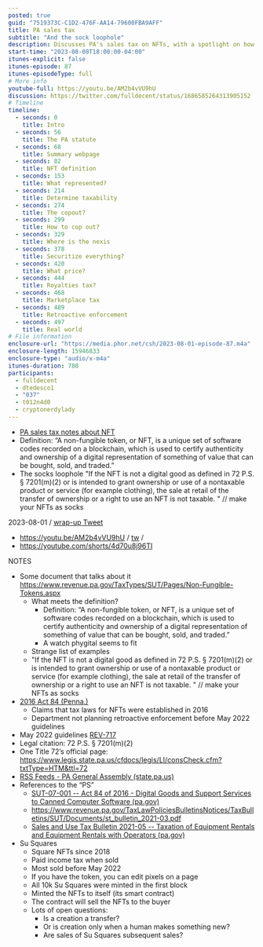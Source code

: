 ```yaml
---
posted: true
guid: "7519373C-C1D2-476F-AA14-79600FBA9AFF"
title: PA sales tax
subtitle: "And the sock loophole"
description: Discusses PA's sales tax on NFTs, with a spotlight on how they are defined and taxed. Surprisingly, regulations date back to 2016, but there was no retroactive enforcement before May 2022. The hosts highlight a loophole where NFTs linked to non-taxable items, like clothing, could avoid tax. They also delve into Su Squares, NFTs that allow pixel edits since 2018. Major queries raised include defining transfers and creations in the NFT world. The episode critiques PA's documentation style and juxtaposes regulations with real-world NFT products, underscoring potential inconsistencies.
start-time: "2023-08-08T18:00:00-04:00"
itunes-explicit: false
itunes-episode: 87
itunes-episodeType: full
# More info
youtube-full: https://youtu.be/AM2b4vVU9hU
discussion: https://twitter.com/fulldecent/status/1686585264313905152
# Timeline
timeline:
  - seconds: 0
    title: Intro
  - seconds: 56
    title: The PA statute
  - seconds: 68
    title: Summary webpage
  - seconds: 82
    title: NFT definition
  - seconds: 153
    title: What represented?
  - seconds: 214
    title: Determine taxability
  - seconds: 274
    title: The copout?
  - seconds: 299
    title: How to cop out?
  - seconds: 329
    title: Where is the nexis
  - seconds: 378
    title: Securitize everything?
  - seconds: 420
    title: What price?
  - seconds: 444
    title: Royalties tax?
  - seconds: 468
    title: Marketplace tax
  - seconds: 489
    title: Retroactive enforcement
  - seconds: 497
    title: Real world
# File information
enclosure-url: "https://media.phor.net/csh/2023-08-01-episode-87.m4a"
enclosure-length: 15946833
enclosure-type: "audio/x-m4a"
itunes-duration: 788
participants:
  - fulldecent
  - dtedesco1
  - "037"
  - t012n4d0
  - cryptonerdylady
---
```


- [PA sales tax notes about NFT](https://www.revenue.pa.gov/TaxTypes/SUT/Pages/Non-Fungible-Tokens.aspx)
- Definition: “A non-fungible token, or NFT, is a unique set of software codes recorded on a blockchain, which is used to certify authenticity and ownership of a digital representation of something of value that can be bought, sold, and traded.”
- The socks loophole "If the NFT is not a digital good as defined in 72 P.S. § 7201(m)(2) or is intended to grant ownership or use of a nontaxable product or service (for example clothing), the sale at retail of the transfer of ownership or a right to use an NFT is not taxable. " // make your NFTs as socks

<!--end of quick notes-->

2023-08-01 / [wrap-up Tweet](https://twitter.com/fulldecent/status/1686585264313905152)

- https://youtu.be/AM2b4vVU9hU / [tw](https://twitter.com/fulldecent/status/1686585264313905152) / 
- https://youtube.com/shorts/4d70u8j96TI 

NOTES

- Some document that talks about it https://www.revenue.pa.gov/TaxTypes/SUT/Pages/Non-Fungible-Tokens.aspx 
  - What meets the definition?
    - Definition: “A non-fungible token, or NFT, is a unique set of software codes recorded on a blockchain, which is used to certify authenticity and ownership of a digital representation of something of value that can be bought, sold, and traded.”
    - A watch phygital seems to fit
  - Strange list of examples
  - "If the NFT is not a digital good as defined in 72 P.S. § 7201(m)(2) or is intended to grant ownership or use of a nontaxable product or service (for example clothing), the sale at retail of the transfer of ownership or a right to use an NFT is not taxable. " // make your NFTs as socks
- [2016 Act 84 (Penna.)](https://www.legis.state.pa.us/cfdocs/legis/li/uconsCheck.cfm?yr=2016&sessInd=0&act=84)
  - Claims that tax laws for NFTs were established in 2016
  - Department not planning retroactive enforcement before May 2022 guidelines
- May 2022 guidelines [REV-717](https://www.revenue.pa.gov/FormsandPublications/FormsforBusinesses/SUT/Documents/rev-717.pdf)
- Legal citation: 72 P.S. § 7201(m)(2)
- One Title 72’s official page: https://www.legis.state.pa.us/cfdocs/legis/LI/consCheck.cfm?txtType=HTM&ttl=72
- [RSS Feeds - PA General Assembly (state.pa.us)](https://www.legis.state.pa.us/RSS/)
- References to the “PS”
  - [SUT-07-001 -- Act 84 of 2016 - Digital Goods and Support Services to Canned Computer Software (pa.gov)](https://www.revenue.pa.gov/TaxLawPoliciesBulletinsNotices/LetterRulings/SUT/Documents/sut-17-001.pdf)
  - https://www.revenue.pa.gov/TaxLawPoliciesBulletinsNotices/TaxBulletins/SUT/Documents/st_bulletin_2021-03.pdf
  - [Sales and Use Tax Bulletin 2021-05 -- Taxation of Equipment Rentals and Equipment Rentals with Operators (pa.gov)](https://www.revenue.pa.gov/TaxLawPoliciesBulletinsNotices/TaxBulletins/SUT/Documents/st_bulletin_2021-05.pdf)
- Su Squares
  - Square NFTs since 2018
  - Paid income tax when sold
  - Most sold before May 2022
  - If you have the token, you can edit pixels on a page
  - All 10k Su Squares were minted in the first block
  - Minted the NFTs to itself (its smart contract)
  - The contract will sell the NFTs to the buyer
  - Lots of open questions:
    - Is a creation a transfer? 
    - Or is creation only when a human makes something new?
    - Are sales of Su Squares subsequent sales?
